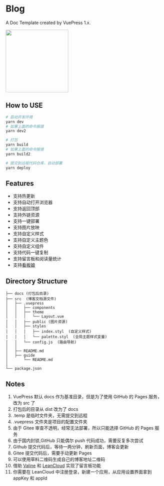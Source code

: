 # Blog

A Doc Template created by VuePress 1.x.

<img src="https://jasonbai008.github.io/doc/qr.png" width="200">

## How to USE

```sh
# 启动开发环境
yarn dev
# 如果上面的命令报错
yarn dev2

# 打包
yarn build
# 如果上面的命令报错
yarn build2

# 提交到远程代码仓库，自动部署
yarn deploy
```

## Features

- 支持热更新
- 支持自动打开浏览器
- 支持返回顶部
- 支持外链资源
- 支持一键部署
- 支持图片放映
- 支持自定义样式
- 支持自定义主题色
- 支持自定义组件
- 支持代码一键复制
- 支持留言板和阅读量统计
- 支持[看板娘](https://vuepress-theme-reco.recoluan.com/views/plugins/kanbanniang.html)

## Directory Structure

```
├── docs (打包后目录)
├── src  (博客文档源文件)
│   ├── .vuepress
│   │   ├── components
│   │   ├── theme
│   │   │   └── Layout.vue
│   │   ├── public (图片资源)
│   │   ├── styles
│   │   │   ├── index.styl  (自定义样式)
│   │   │   └── palette.styl  (全局主题样式变量)
│   │   └── config.js  (路由导航)
│   │
│   ├── README.md
│   ├── guide
│       └── README.md
│
└── package.json
```

## Notes

1. VuePress 默认 docs 作为基准目录，但是为了使用 GitHub 的 Pages 服务，改为 src 了
2. 打包后的目录从 dist 改为了 docs
3. .temp 是临时文件夹，无需提交到远程
4. .vuepress 文件夹是项目的配置文件夹
5. 由于 Gitee 审查不透明，经常无法部署，所以只能选择 GitHub 的 Pages 服务
6. 由于国内封锁,GitHub 只能偶尔 push 代码成功，需要反复多次尝试
7. Github 提交代码后，等待一两分钟，刷新页面，博客会更新
8. Gitee 提交代码后，需要手动更新 Pages
9. 可以使用草料二维码生成自己的博客地址二维码
10. 借助 [Valine](https://valine.js.org/) 和 [LeanCloud](https://www.leancloud.cn/) 实现了留言板功能
11. 你需要在 LeanCloud 中注册登录，新建一个应用，从应用设置界面拿到 appKey 和 appId
